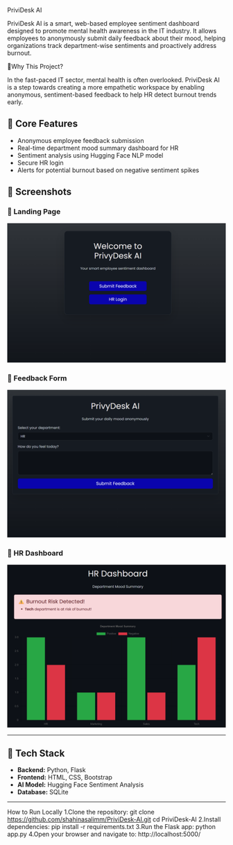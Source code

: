 PriviDesk AI


PriviDesk AI is a smart, web-based employee sentiment dashboard designed to promote mental health awareness in the IT industry.
It allows employees to anonymously submit daily feedback about their mood, helping organizations track department-wise sentiments and proactively address burnout.

🌱Why This Project?

In the fast-paced IT sector, mental health is often overlooked.
PriviDesk AI is a step towards creating a more empathetic workspace by enabling anonymous, sentiment-based feedback to help HR detect burnout trends early.

## 🚀 Core Features
- Anonymous employee feedback submission
- Real-time department mood summary dashboard for HR
- Sentiment analysis using Hugging Face NLP model
- Secure HR login
- Alerts for potential burnout based on negative sentiment spikes

## 📸 Screenshots

### 🔹 Landing Page
![Landing Page](screenshots/landing.png)

### 🔹 Feedback Form
![Feedback Form](screenshots/feedback.png)

### 🔹 HR Dashboard
![HR Dashboard](screenshots/dashboard.png)


---

## 🔧 Tech Stack

- **Backend:** Python, Flask
- **Frontend:** HTML, CSS, Bootstrap
- **AI Model:** Hugging Face Sentiment Analysis
- **Database:** SQLite

---


How to Run Locally
1.Clone the repository:
git clone https://github.com/shahinasalimm/PriviDesk-AI.git
cd PriviDesk-AI
2.Install dependencies:
pip install -r requirements.txt
3.Run the Flask app:
python app.py
4.Open your browser and navigate to:
http://localhost:5000/
